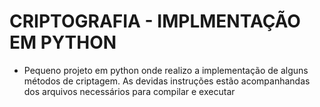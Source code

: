 # CRIPTOGRAFIA - IMPLMENTAÇÃO EM PYTHON

- Pequeno projeto em python onde realizo a implementação de alguns métodos de criptagem. As devidas instruções estão acompanhandas dos arquivos necessários para compilar e executar

